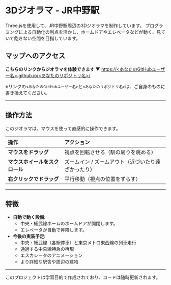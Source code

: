 # 3Dジオラマ - JR中野駅

Three.jsを使用して、JR中野駅周辺の3Dジオラマを制作しています。
プログラミングによる自動化の利点を活かし、ホームドアやエレベータなどが動く、見ていて飽きない空間を目指しています。

## マップへのアクセス

**こちらのリンクからジオラマを体験できます ▼**
[https://<あなたのGitHubユーザー名>.github.io/<あなたのリポジトリ名>/](https://<あなたのGitHubユーザー名>.github.io/<あなたのリポジトリ名>/)

※リンクの`<あなたのGitHubユーザー名>`と`<あなたのリポジトリ名>`は、ご自身のものに書き換えてください。

---

## 操作方法

このジオラマは、マウスを使って直感的に操作できます。

| 操作 | アクション |
| :--- | :--- |
| **マウスをドラッグ** | 視点を回転させる（駅の周りを眺める） |
| **マウスホイールをスクロール** | ズームイン / ズームアウト（近づいたり遠ざかったり） |
| **右クリックでドラッグ** | 平行移動（視点の位置をずらす） |

---

## 特徴

-   **自動で動く設備:**
    -   中央・総武線ホームのホームドアが開閉します。
    -   エレベータが自動で昇降します。
-   **今後の実装予定:**
    -   中央・総武線（各駅停車）と東京メトロ東西線の列車走行
    -   通過する中央線特急の再現
    -   エスカレータのアニメーション
    -   より詳細な駅舎や周辺の建物

---

このプロジェクトは学習目的で作成されており、コードは随時更新されます。
